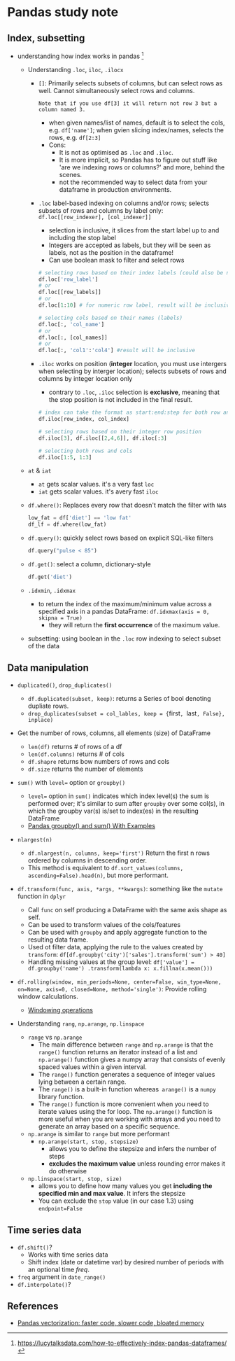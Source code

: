 # Pandas study note

## Index, subsetting
- understanding how index works in pandas [^indexing]
  - Understanding `.loc`, `iloc`, `.ilocx`
    - `[]`: Primarily selects subsets of columns, but can select rows as well. Cannot simultaneously select rows and columns.
      ```{margin}
      Note that if you use df[3] it will return not row 3 but a column named 3.
      ```
      - when given names/list of names, default is to select the cols, e.g. `df['name']`; when gvien slicing index/names, selects the rows, e.g. `df[2:3]`
      - Cons: 
        - It is not as optimised as `.loc` and `.iloc`. 
        - It is more implicit, so Pandas has to figure out stuff like 'are we indexing rows or columns?' and more, behind the scenes.
        - not the recommended way to select data from your dataframe in production environments.
    - `.loc` label-based indexing on columns and/or rows; selects subsets of rows and columns by label only: `df.loc[[row_indexer], [col_indexer]]`
      - selection is inclusive, it slices from the start label up to and including the stop label
      - Integers are accepted as labels, but they will be seen as labels, not as the position in the dataframe!
      - Can use boolean mask to filter and select rows

      ```python
      # selecting rows based on their index labels (could also be numerical)
      df.loc['row_label']
      # or
      df.loc[[row_labels]]
      # or
      df.loc[1:10] # for numeric row label, result will be inclusive
      
      # selecting cols based on their names (labels)
      df.loc[:, 'col_name']
      # or 
      df.loc[:, [col_names]]
      # or 
      df.loc[:, 'col1':'col4'] #result will be inclusive
      ```


    - `.iloc` works on position (**integer** location, you must use intergers when selecting by interger location); selects subsets of rows and columns by integer location only
      - contrary to `.loc`, `.iloc` selection is **exclusive**, meaning that the stop position is not included in the final result.
      ```python
      # index can take the format as start:end:step for both row and col
      df.iloc[row_index, col_index]

      # selecting rows based on their integer row position
      df.iloc[3], df.iloc[[2,4,6]], df.iloc[:3]

      # selecting both rows and cols
      df.iloc[1:5, 1:3]
      ```
  - `at` & `iat`
    - `at` gets scalar values. it's a very fast `loc`
    - `iat` gets scalar values. it's avery fast `iloc`

  - `df.where()`: Replaces every row that doesn't match the filter with `NA`s
    ```python
    low_fat = df['diet'] == 'low fat'
    df_lf = df.where(low_fat)
    ```

  - `df.query()`: quickly select rows based on explicit SQL-like filters
    ```python
    df.query("pulse < 85")
    ```

  - `df.get()`: select a column, dictionary-style
    ```python
    df.get('diet')
    ```


  - `.idxmin`, `.idxmax`
    - to return the index of the maximum/minimum value across a specified axis in a pandas DataFrame: `df.idxmax(axis = 0, skipna = True)`
      - they will return the **first occurrence** of the maximum value.

  - subsetting: using boolean in the `.loc` row indexing to select subset of the data

## Data manipulation
- `duplicated()`, `drop_duplicates()`
  - `df.duplicated(subset, keep)`: returns a Series of bool denoting dupliate rows.
  - `drop_duplicates(subset = col_lables, keep = {`first`, `last`, False}, inplace)`
- Get the number of rows, columns, all elements (size) of DataFrame
  - `len(df)` returns # of rows of a df
  - `len(df.columns)` returns # of cols
  - `df.shapre` returns bow numbers of rows and cols
  - `df.size` returns the number of elements
-  `sum()` with `level=` option or `groupby()`
   -  `level=` option in `sum()` indicates which index level(s) the sum is performed over; it's similar to sum after `groupby` over some col(s), in which the groupby var(s) is/set to index(es) in the resulting DataFrame
   - [Pandas groupby() and sum() With Examples](https://sparkbyexamples.com/pandas/pandas-groupby-sum-examples/)
- `nlargest(n)`
  - `df.nlargest(n, columns, keep='first')` Return the first n rows ordered by columns in descending order.
  - This method is equivalent to `df.sort_values(columns, ascending=False).head(n)`, but more performant.

- `df.transform(func, axis, *args, **kwargs)`: something like the `mutate` function in `dplyr`
  - Call `func` on self producing a DataFrame with the same axis shape as self.
  - Can be used to transform values of the cols/features
  - Can be used with `groupby` and apply aggregate function to the resulting data frame.
  - Used ot filter data, applying the rule to the values created by `transform`: `df[df.groupby('city')['sales'].transform('sum') > 40]`
  - Handling missing values at the group level: `df['value'] = df.groupby('name')
                .transform(lambda x: x.fillna(x.mean()))`

- `df.rolling(window, min_periods=None, center=False, win_type=None, on=None, axis=0, closed=None, method='single')`: Provide rolling window calculations.
  - [Windowing operations](https://pandas.pydata.org/docs/user_guide/window.html#window-generic)

- Understanding `rang`, `np.arange`, `np.linspace`
  - `range` vs `np.arange`
    - The main difference between `range` and `np.arange` is that the `range()` function returns an iterator instead of a list and `np.arange()` function gives a numpy array that consists of evenly spaced values within a given interval.
    - The `range()` function generates a sequence of integer values lying between a certain range.
    - The `range()` is a built-in function whereas` arange()` is a `numpy` library function.
    - The `range()` function is more convenient when you need to iterate values using the for loop. The `np.arange()` function is more useful when you are working with arrays and you need to generate an array based on a specific sequence.
  - `np.arange` is similar to `range` but more performant
    - `np.arange(start, stop, stepsize)`
      - allows you to define the stepsize and infers the number of steps
      - **excludes the maximum value** unless rounding error makes it do otherwise
  - `np.linspace(start, stop, size)` 
    - allows you to define how many values you get **including the specified min and max value**. It infers the stepsize
    - You can exclude the `stop` value (in our case 1.3) using `endpoint=False`



## Time series data
- `df.shift()`?
  - Works with time series data
  - Shift index (date or datetime var) by desired number of periods with an optional time *freq*.
- `freq` argument in `date_range()`
- `df.interpolate()`?




## References
- [Pandas vectorization: faster code, slower code, bloated memory](https://pythonspeed.com/articles/pandas-vectorization/?utm_medium=email&utm_source=topic+optin&utm_campaign=awareness&utm_content=20220620+data+ai+nl&mkt_tok=MTA3LUZNUy0wNzAAAAGFIT-XwYQWtkAEpfgsP268hTBrSlq4DeAtsoPVMDm7nv4dyVkbzk5i3Pu5Zl9OboAgvsPBtkI97J7XKEIEpXzuys840fcmvF6-AhFE2xysMTY_c1Y)

[^indexing]: https://lucytalksdata.com/how-to-effectively-index-pandas-dataframes/